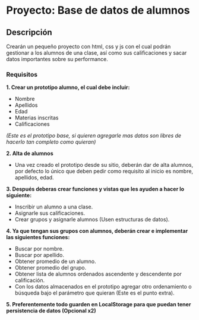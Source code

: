 # **Proyecto: Base de datos de alumnos**

## Descripción

Crearán un pequeño proyecto con html, css y js con el cual podrán gestionar a los alumnos de una clase, así como sus calificaciones y sacar datos importantes sobre su performance.

### Requisitos

**1. Crear un prototipo alumno, el cual debe incluir:**

- Nombre
- Apellidos
- Edad
- Materias inscritas
- Calificaciones

_(Este es el prototipo base, si quieren agregarle mas datos son libres de hacerlo tan completo como quieran)_

**2. Alta de alumnos**

- Una vez creado el prototipo desde su sitio, deberán dar de alta alumnos, por defecto lo único que deben pedir como requisito al inicio es nombre, apellidos, edad.

**3. Después deberas crear funciones y vistas que les ayuden a hacer lo siguiente:**

- Inscribir un alumno a una clase.
- Asignarle sus calificaciones.
- Crear grupos y asignarle alumnos (Usen estructuras de datos).

**4. Ya que tengan sus grupos con alumnos, deberán crear e implementar las siguientes funciones:**

- Buscar por nombre.
- Buscar por apellido.
- Obtener promedio de un alumno.
- Obtener promedio del grupo.
- Obtener lista de alumnos ordenados ascendente y descendente por calificación.
- Con los datos almacenados en el prototipo agregar otro ordenamiento o búsqueda bajo el parámetro que quieran (Este es el punto extra).

**5. Preferentemente todo guarden en LocalStorage para que puedan tener persistencia de datos (Opcional x2)**

